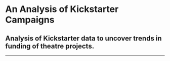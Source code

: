 # An Analysis of Kickstarter Campaigns
## Analysis of Kickstarter data to uncover trends in funding of theatre projects.
---

